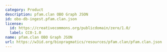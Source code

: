 ```yaml
---
category: Product
description: pfam.clan OBO Graph JSON
id: obo-db-ingest.pfam.clan.json
license:
  id: https://creativecommons.org/publicdomain/zero/1.0/
  label: CC0-1.0
name: pfam.clan OBO Graph JSON
url: https://w3id.org/biopragmatics/resources/pfam.clan/pfam.clan.json
---
```

